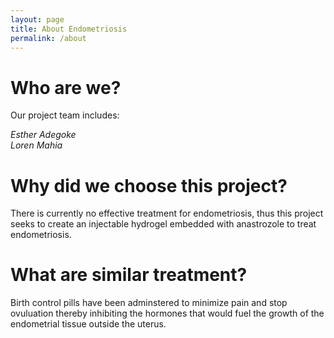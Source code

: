 ```yaml
---
layout: page
title: About Endometriosis
permalink: /about
---
```

# Who are we? 
Our project team includes: 

*Esther Adegoke <br />
Loren Mahia*

# Why did we choose this project?
There is currently no effective treatment for endometriosis, thus this project seeks to create an injectable hydrogel embedded with anastrozole to treat endometriosis.

# What are similar treatment?
Birth control pills have been adminstered to minimize pain and stop ovuluation thereby inhibiting the hormones that would fuel the growth of the endometrial tissue outside the uterus.

